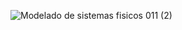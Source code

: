 ![Modelado de sistemas fisicos 011 (2)](https://user-images.githubusercontent.com/36342673/130371518-32962063-a860-4d5b-b584-8b1cc7c352a3.jpg)
